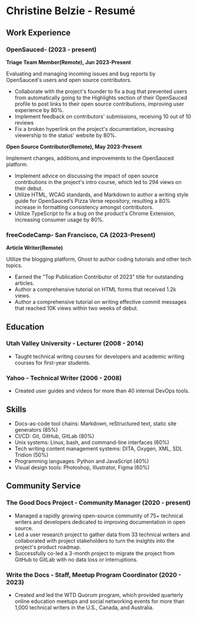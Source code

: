 # Christine Belzie - Resumé

## Work Experience

### OpenSauced- (2023 - present)

**Triage Team Member(Remote), Jun 2023-Present**

 Evaluating and managing incoming issues and bug reports by OpenSauced's users and open source contributors.

- Collaborate with the project's founder to fix a bug that prevented users from automatically going to the Highlights section of their OpenSauced profile to post links to their open source contributions, improving user experience by 80%.
- Implement feedback on contributors' submissions, receiving 10 out of 10 reviews
- Fix a broken hyperlink on the project's documentation, increasing viewership to the status' website by 80%.
  
 **Open Source Contributor(Remote), May 2023-Present**

 Implement changes, additions,and improvements to the OpenSauced platform.
  
- Implement advice on discussing the impact of open source contributions in the project's intro course, which led to 294 views on their debut.
- Utilize HTML, WCAG standards, and Markdown to author a writing style guide for OpenSauced’s Pizza Verse repository, resulting a 80% increase in formatting consistency amongst contributors.
- Utilize TypeScript to fix a bug on the product's Chrome Extension, increasing consumer usage by 80%.

### freeCodeCamp- San Francisco, CA (2023-Present)

**Article Writer(Remote)**

Utilize the blogging platform, Ghost to author coding tutorials and other tech topics.

- Earned the "Top Publication Contributor of 2023" title for outstanding articles.
- Author a comprehensive tutorial on HTML forms that received 1.2k views.
- Author a comprehensive tutorial on writing effective commit messages that reached 10K views within two weeks of debut.

## Education

### Utah Valley University - Lecturer (2008 - 2014)

- Taught technical writing courses for developers and academic writing courses for first-year students.

### Yahoo - Technical Writer (2006 - 2008)

- Created user guides and videos for more than 40 internal DevOps tools.

## Skills

- Docs-as-code tool chains: Markdown, reStructured text, static site generators (85%)
- CI/CD: Git, GitHub, GitLab (80%)
- Unix systems: Linux, bash, and command-line interfaces (60%)
- Tech writing content management systems: DITA, Oxygen, XML, SDL Tridion (50%)
- Programming languages: Python and JavaScript (40%)
- Visual design tools: Photoshop, Illustrator, Figma (60%)

## Community Service

### The Good Docs Project - Community Manager (2020 - present)

- Managed a rapidly growing open-source community of 75+ technical writers and developers dedicated to improving documentation in open source.
- Led a user research project to gather data from 33 technical writers and collaborated with project stakeholders to turn the insights into the project's product roadmap.
- Successfully co-led a 3-month project to migrate the project from GitHub to GitLab with no data loss or interruptions.

### Write the Docs - Staff, Meetup Program Coordinator (2020 - 2023)

- Created and led the WTD Quorum program, which provided quarterly online education meetups and social networking events for more than 1,000 technical writers in the U.S., Canada, and Australia.
